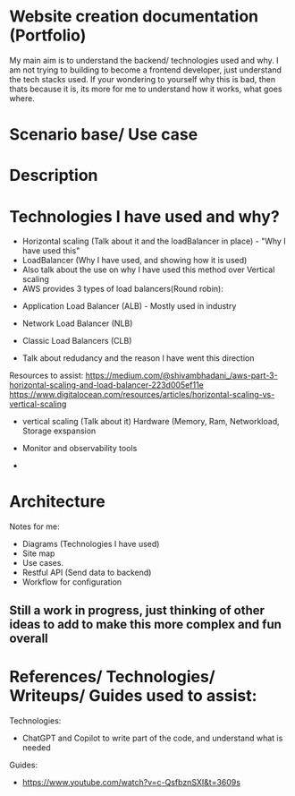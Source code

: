 # Website creation documentation (Portfolio)

My main aim is to understand the backend/ technologies used and why. I am not trying to building to become a frontend developer, just understand the tech stacks used. If your wondering to yourself why this is bad, then thats because it is, its more for me to understand how it works, what goes where.

# Scenario base/ Use case

# Description

# Technologies I have used and why?


- Horizontal scaling (Talk about it and the loadBalancer in place) - "Why I have used this"
- LoadBalancer (Why I have used, and showing how it is used)
- Also talk about the use on why I have used this method over Vertical scaling
- AWS provides 3 types of load balancers(Round robin):
+ Application Load Balancer (ALB) - Mostly used in industry

+ Network Load Balancer (NLB)

+ Classic Load Balancers (CLB)

- Talk about redudancy and the reason I have went this direction

Resources to assist:
https://medium.com/@shivambhadani_/aws-part-3-horizontal-scaling-and-load-balancer-223d005ef11e
https://www.digitalocean.com/resources/articles/horizontal-scaling-vs-vertical-scaling


- vertical scaling (Talk about it)
Hardware (Memory, Ram, Networkload, Storage exspansion
    
- Monitor and observability tools
- 


# Architecture
Notes for me:
- Diagrams (Technologies I have used)
- Site map
- Use cases.
- Restful API (Send data to backend)
- Workflow for configuration



## Still a work in progress, just thinking of other ideas to add to make this more complex and fun overall




# References/ Technologies/ Writeups/ Guides used to assist:


Technologies:
- ChatGPT and Copilot to write part of the code, and understand what is needed

Guides:
- https://www.youtube.com/watch?v=c-QsfbznSXI&t=3609s
 
## 
